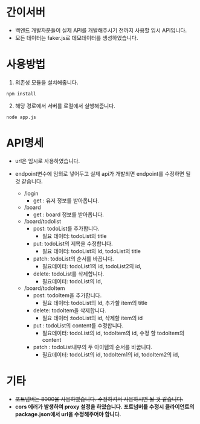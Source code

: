 # 간이서버

- 백엔드 개발자분들이 실제 API를 개발해주시기 전까지 사용할 임시 API입니다.
- 모든 데이터는 faker.js로 데모데이터를 생성하였습니다.

# 사용방법

1. 의존성 모듈을 설치해줍니다.

```
npm install
```

2. 해당 경로에서 서버를 로컬에서 실행해줍니다.

```
node app.js
```

# API명세

- url은 임시로 사용하였습니다.
- endpoint변수에 임의로 넣어두고 실제 api가 개발되면 endpoint를 수정하면 될 것 같습니다.

  - /login
    - get : 유저 정보를 받아옵니다.
  - /board
    - get : board 정보를 받아옵니다.
  - /board/todolist
    - post: todoList를 추가합니다.
      - 필요 데이터: todoList의 title
    - put: todoList의 제목을 수정합니다.
      - 필요 데이터: todoList의 Id, todoList의 title
    - patch: todoList의 순서를 바꿉니다.
      - 필요데이터: todoList1의 id, todoList2의 id,
    - delete: todoList를 삭제합니다.
      - 필요데이터: todoList의 Id,
  - /board/todoItem
    - post: todoItem을 추가합니다.
      - 필요 데이터: todoList의 Id, 추가할 item의 title
    - delete: todoItem을 삭제합니다.
      - 필요 데이터 :todoList의 id, 삭제할 item의 id
    - put : todoList의 content를 수정합니다.
      - 필요데이터: todoList의 id, todoItem의 id, 수정 할 todoItem의 content
    - patch : todoList내부의 두 아이템의 순서를 바꿉니다.
      - 필요데이터: todoList의 id, todoItem1의 id, todoItem2의 id,

# 기타

- <del>포트넘버는 8000을 사용하였습니다. 수정하셔서 사용하시면 될 것 같습니다.</del>
- <strong>cors 에러가 발생하여 proxy 설정을 하였습니다. 포트넘버를 수정시 클라이언트의 package.json에서 url을 수정해주어야 합니다.</strong>
